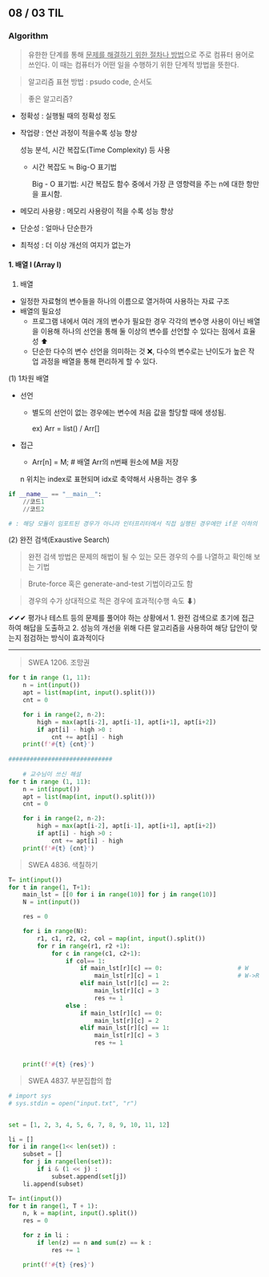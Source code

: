 ## 08 / 03 TIL

### Algorithm

> 유한한 단계를 통해 <u>문제를 해결하기 위한 절차나 방법</u>으로 주로 컴퓨터 용어로 쓰인다. 이 때는 컴퓨터가 어떤 일을 수행하기 위한 단계적 방법을 뜻한다.

> 알고리즘 표현 방법 : psudo code, 순서도

> 좋은 알고리즘?

- 정확성 : 실행될 때의 정확성 정도

- 작업량 : 연산 과정이 적을수록 성능 향상

  성능 분석, 시간 복잡도(Time Complexity) 등 사용

  - 시간 복잡도 ≒ Big-O 표기법

    Big - O 표기법: 시간 복잡도 함수 중에서 가장 큰 영향력을 주는 n에 대한 항만을 표시함.

- 메모리 사용량 : 메모리 사용량이 적을 수록 성능 향상

- 단순성 : 얼마나 단순한가

- 최적성 : 더 이상 개선의 여지가 없는가

#### 1. 배열 Ⅰ (Array Ⅰ)

1) 배열 

- 일정한 자료형의 변수들을 하나의 이름으로 열거하여 사용하는 자료 구조
- 배열의 필요성
  - 프로그램 내에서 여러 개의 변수가 필요한 경우 각각의 변수명 사용이 아닌 배열을 이용해 하나의 선언을 통해 둘 이상의 변수를 선언할 수 있다는 점에서 효율성 ⬆
  - 단순한 다수의 변수 선언을 의미하는 것 ❌, 다수의 변수로는 난이도가 높은 작업 과정을 배열을 통해 편리하게 할 수 있다.

(1) 1차원 배열

- 선언

  - 별도의 선언이 없는 경우에는 변수에 처음 값을 할당할 때에 생성됨.

    ex) Arr = list() / Arr[]

- 접근

  - Arr[n] = M;   # 배열 Arr의 n번째 원소에 M을 저장

  n 위치는 index로 표현되며 idx로 축약해서 사용하는 경우 多 

  

```python
if __name__ == "__main__":
    //코드1
	//코드2

# : 해당 모듈이 임포트된 경우가 아니라 인터프리터에서 직접 실행된 경우에만 if문 이하의 코드를 실행하라는 명령어
```



(2) 완전 검색(Exaustive Search)

> 완전 검색 방법은 문제의 해법이 될 수 있는 모든 경우의 수를 나열하고 확인해 보는 기법

> Brute-force 혹은 generate-and-test 기법이라고도 함

> 경우의 수가 상대적으로 적은 경우에 효과적(수행 속도 ⬇)

✔✔✔ 평가나 테스트 등의 문제를 풀어야 하는 상황에서 1. 완전 검색으로 초기에 접근하여 해답을 도출하고 2. 성능의 개선을 위해 다른 알고리즘을 사용하여 해당 답안이 맞는지 점검하는 방식이 효과적이다

------



> SWEA 1206. 조망권

```python
for t in range (1, 11):
    n = int(input())
    apt = list(map(int, input().split()))
    cnt = 0

    for i in range(2, n-2):
        high = max(apt[i-2], apt[i-1], apt[i+1], apt[i+2])
        if apt[i] - high >0 :
            cnt += apt[i] - high
    print(f'#{t} {cnt}')
   
#############################
    
    # 교수님이 쓰신 해설
for t in range (1, 11):
    n = int(input())
    apt = list(map(int, input().split()))
    cnt = 0

    for i in range(2, n-2):
        high = max(apt[i-2], apt[i-1], apt[i+1], apt[i+2])
        if apt[i] - high >0 :
            cnt += apt[i] - high
    print(f'#{t} {cnt}')
```

> SWEA 4836. 색칠하기

```python
T= int(input())
for t in range(1, T+1):
    main_lst = [[0 for i in range(10)] for j in range(10)]
    N = int(input())

    res = 0

    for i in range(N):
        r1, c1, r2, c2, col = map(int, input().split())
        for r in range(r1, r2 +1):
            for c in range(c1, c2+1):
                if col== 1:
                    if main_lst[r][c] == 0:                     # W
                        main_lst[r][c] = 1                      # W->R
                    elif main_lst[r][c] == 2:
                        main_lst[r][c] = 3
                        res += 1
                else :
                    if main_lst[r][c] == 0:
                        main_lst[r][c] = 2
                    elif main_lst[r][c] == 1:
                        main_lst[r][c] = 3
                        res += 1


    print(f'#{t} {res}')
```

> SWEA 4837. 부분집합의 합

```python
# import sys
# sys.stdin = open("input.txt", "r")


set = [1, 2, 3, 4, 5, 6, 7, 8, 9, 10, 11, 12]

li = []
for i in range(1<< len(set)) :
    subset = []
    for j in range(len(set)):
        if i & (1 << j) :
            subset.append(set[j])
    li.append(subset)

T= int(input())
for t in range(1, T + 1):
    n, k = map(int, input().split())
    res = 0

    for z in li :
        if len(z) == n and sum(z) == k :
            res += 1

    print(f'#{t} {res}')
```